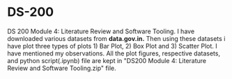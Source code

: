 # DS-200
DS 200 Module 4: Literature Review and Software Tooling.
I have downloaded various datasets from **data.gov.in.** Then using these datasets i have plot three types of plots 1) Bar Plot, 2) Box Plot and 3) Scatter Plot.
I have mentioned my observations. All the plot figures, respective datasets, and python script(.ipynb) file are kept in "DS200 Module 4: Literature Review and Software Tooling.zip" file.
